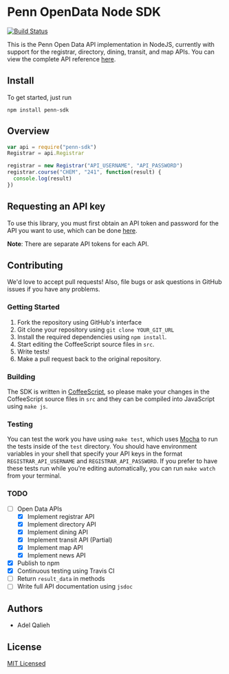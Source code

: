 Penn OpenData Node SDK
=====

[![Build Status](https://travis-ci.org/pennappslabs/penn-sdk-node.svg?branch=master)](https://travis-ci.org/pennappslabs/penn-sdk-node)

This is the Penn Open Data API implementation in NodeJS, currently with support for the registrar, directory, dining, transit, and map APIs.
You can view the complete API reference [here](docs/api.md).

## Install
To get started, just run

```
npm install penn-sdk
```

## Overview

```javascript
var api = require("penn-sdk")
Registrar = api.Registrar

registrar = new Registrar("API_USERNAME", "API_PASSWORD")
registrar.course("CHEM", "241", function(result) {
  console.log(result)
})
```

## Requesting an API key

To use this library, you must first obtain an API token and password for the API you want to use, which can be done [here](https://esb.isc-seo.upenn.edu/8091/documentation/#security).

**Note**: There are separate API tokens for each API.

## Contributing

We'd love to accept pull requests! Also, file bugs or ask questions in GitHub issues if you have any problems.

### Getting Started

1. Fork the repository using GitHub's interface
2. Git clone your repository using `git clone YOUR_GIT_URL`
3. Install the required dependencies using `npm install`.
4. Start editing the CoffeeScript source files in `src`.
5. Write tests!
6. Make a pull request back to the original repository.

### Building

The SDK is written in [CoffeeScript](http://coffeescript.org/), so please make your changes in the CoffeeScript source files in `src` and they can be compiled into JavaScript using `make js`.

### Testing

You can test the work you have using `make test`, which uses [Mocha](http://mochajs.org/) to run the tests inside of the `test` directory. You should have environment variables in your shell that specify your API keys in the format `REGISTRAR_API_USERNAME` and `REGISTRAR_API_PASSWORD`.
If you prefer to have these tests run while you're editing automatically, you can run `make watch` from your terminal.

### TODO

- [ ] Open Data APIs
  - [x] Implement registrar API
  - [x] Implement directory API
  - [x] Implement dining API
  - [x] Implement transit API (Partial)
  - [x] Implement map API
  - [x] Implement news API
- [x] Publish to npm
- [x] Continuous testing using Travis CI
- [ ] Return `result_data` in methods
- [ ] Write full API documentation using `jsdoc`

## Authors

* Adel Qalieh

## License

[MIT Licensed](LICENSE)
